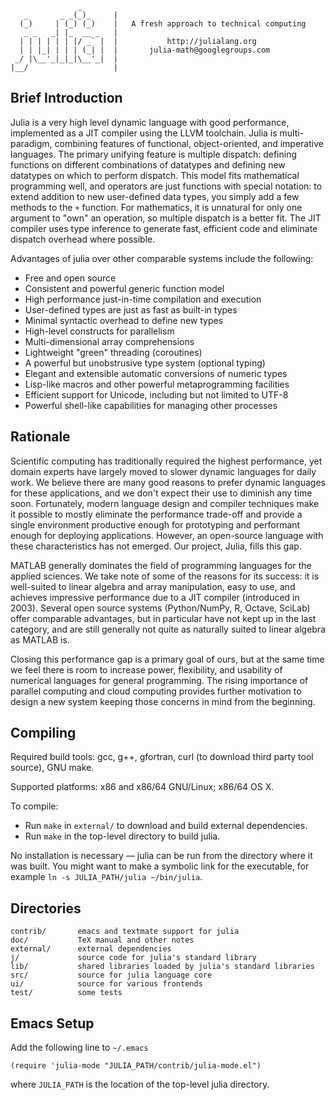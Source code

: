                    _
       _       _ _(_)_     |
      (_)     | (_) (_)    |   A fresh approach to technical computing
       _ _   _| |_  __ _   |
      | | | | | | |/ _` |  |           http://julialang.org
      | | |_| | | | (_| |  |       julia-math@googlegroups.com
     _/ |\__'_|_|_|\__'_|  |
    |__/                   |


Brief Introduction
------------------

Julia is a very high level dynamic language with good performance, implemented as a JIT compiler using the LLVM toolchain. Julia is multi-paradigm, combining features of functional, object-oriented, and imperative languages. The primary unifying feature is multiple dispatch: defining functions on different combinations of datatypes and defining new datatypes on which to perform dispatch. This model fits mathematical programming well, and operators are just functions with special notation: to extend addition to new user-defined data types, you simply add a few methods to the `+` function. For mathematics, it is unnatural for only one argument to "own" an operation, so multiple dispatch is a better fit. The JIT compiler uses type inference to generate fast, efficient code and eliminate dispatch overhead where possible.

Advantages of julia over other comparable systems include the following:

- Free and open source
- Consistent and powerful generic function model
- High performance just-in-time compilation and execution
- User-defined types are just as fast as built-in types
- Minimal syntactic overhead to define new types
- High-level constructs for parallelism
- Multi-dimensional array comprehensions
- Lightweight "green" threading (coroutines)
- A powerful but unobstrusive type system (optional typing)
- Elegant and extensible automatic conversions of numeric types
- Lisp-like macros and other powerful metaprogramming facilities
- Efficient support for Unicode, including but not limited to UTF-8
- Powerful shell-like capabilities for managing other processes


Rationale
---------

Scientific computing has traditionally required the highest performance, yet domain experts have largely moved to slower dynamic languages for daily work. We believe there are many good reasons to prefer dynamic languages for these applications, and we don't expect their use to diminish any time soon. Fortunately, modern language design and compiler techniques make it possible to mostly eliminate the performance trade-off and provide a single environment productive enough for prototyping and performant enough for deploying applications. However, an open-source language with these characteristics has not emerged. Our project, Julia, fills this gap.

MATLAB generally dominates the field of programming languages for the applied sciences. We take note of some of the reasons for its success: it is well-suited to linear algebra and array manipulation, easy to use, and achieves impressive performance due to a JIT compiler (introduced in 2003). Several open source systems (Python/NumPy, R, Octave, SciLab) offer comparable advantages, but in particular have not kept up in the last category, and are still generally not quite as naturally suited to linear algebra as MATLAB is.

Closing this performance gap is a primary goal of ours, but at the same time we feel there is room to increase power, flexibility, and usability of numerical languages for general programming. The rising importance of parallel computing and cloud computing provides further motivation to design a new system keeping those concerns in mind from the beginning.


Compiling
---------

Required build tools: gcc, g++, gfortran, curl (to download third party tool source), GNU make.

Supported platforms: x86 and x86/64 GNU/Linux; x86/64 OS X.

To compile:

- Run `make` in `external/` to download and build external dependencies.
- Run `make` in the top-level directory to build julia.

No installation is necessary — julia can be run from the directory where it was built. You might want to make a symbolic link for the executable, for example `ln -s JULIA_PATH/julia ~/bin/julia`.


Directories
-----------

    contrib/       emacs and textmate support for julia
    doc/           TeX manual and other notes
    external/      external dependencies
    j/             source code for julia's standard library
    lib/           shared libraries loaded by julia's standard libraries
    src/           source for julia language core
    ui/            source for various frontends
    test/          some tests


Emacs Setup
-----------

Add the following line to `~/.emacs`

    (require 'julia-mode "JULIA_PATH/contrib/julia-mode.el")

where `JULIA_PATH` is the location of the top-level julia directory.
